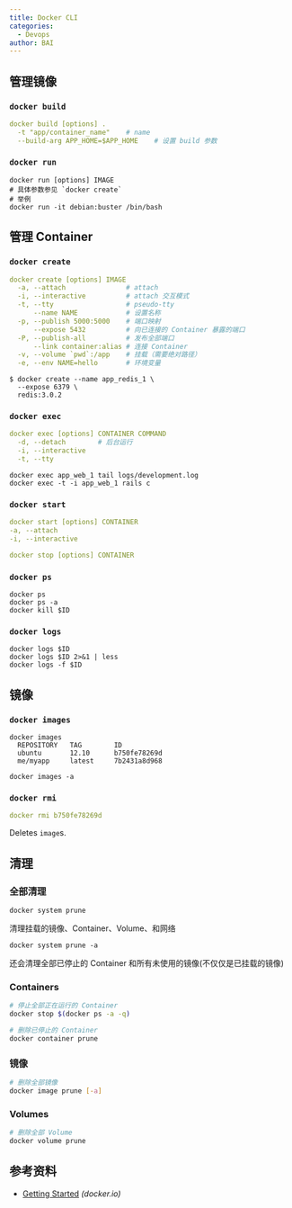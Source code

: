 ```yaml
---
title: Docker CLI
categories:
  - Devops
author: BAI
---
```


## 管理镜像

### `docker build`

```yml
docker build [options] .
  -t "app/container_name"    # name
  --build-arg APP_HOME=$APP_HOME    # 设置 build 参数
```

### `docker run`

```shell
docker run [options] IMAGE
# 具体参数参见 `docker create`
# 举例
docker run -it debian:buster /bin/bash
```

## 管理 Container

### `docker create`

```yml
docker create [options] IMAGE
  -a, --attach               # attach
  -i, --interactive          # attach 交互模式
  -t, --tty                  # pseudo-tty
      --name NAME            # 设置名称
  -p, --publish 5000:5000    # 端口映射
      --expose 5432          # 向已连接的 Container 暴露的端口
  -P, --publish-all          # 发布全部端口
      --link container:alias # 连接 Container
  -v, --volume `pwd`:/app    # 挂载（需要绝对路径）
  -e, --env NAME=hello       # 环境变量
```

```shell
$ docker create --name app_redis_1 \
  --expose 6379 \
  redis:3.0.2
```

### `docker exec`

```yml
docker exec [options] CONTAINER COMMAND
  -d, --detach        # 后台运行
  -i, --interactive
  -t, --tty
```

```shell
docker exec app_web_1 tail logs/development.log
docker exec -t -i app_web_1 rails c
```

### `docker start`

```yml
docker start [options] CONTAINER
-a, --attach
-i, --interactive

docker stop [options] CONTAINER
```

### `docker ps`

```shell
docker ps
docker ps -a
docker kill $ID
```

### `docker logs`

```shell
docker logs $ID
docker logs $ID 2>&1 | less
docker logs -f $ID
```

## 镜像

### `docker images`

```shell
docker images
  REPOSITORY   TAG        ID
  ubuntu       12.10      b750fe78269d
  me/myapp     latest     7b2431a8d968
```

```shell
docker images -a
```

### `docker rmi`

```yml
docker rmi b750fe78269d
```

Deletes `image`s.

## 清理

### 全部清理

```shell
docker system prune
```

清理挂载的镜像、Container、Volume、和网络

```shell
docker system prune -a
```

还会清理全部已停止的 Container 和所有未使用的镜像(不仅仅是已挂载的镜像)

### Containers

```sh
# 停止全部正在运行的 Container
docker stop $(docker ps -a -q)

# 删除已停止的 Container
docker container prune
```

### 镜像

```sh
# 删除全部镜像
docker image prune [-a]
```

### Volumes

```sh
# 删除全部 Volume
docker volume prune
```

## 参考资料

- [Getting Started](http://www.docker.io/gettingstarted/) _(docker.io)_
